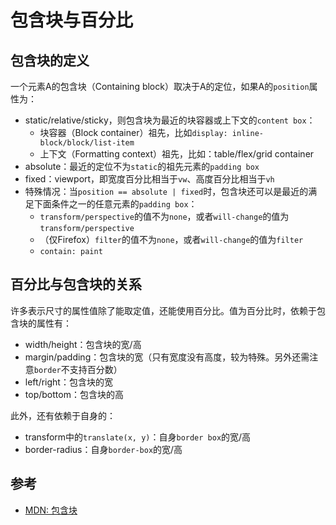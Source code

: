 # 包含块与百分比

## 包含块的定义

一个元素A的包含块（Containing block）取决于A的定位，如果A的`position`属性为：

- static/relative/sticky，则包含块为最近的块容器或上下文的`content box`：
  - 块容器（Block container）祖先，比如`display: inline-block/block/list-item`
  - 上下文（Formatting context）祖先，比如：table/flex/grid container
- absolute：最近的定位不为`static`的祖先元素的`padding box`
- fixed：viewport，即宽度百分比相当于`vw`、高度百分比相当于`vh`
- 特殊情况：当`position == absolute | fixed`时，包含块还可以是最近的满足下面条件之一的任意元素的`padding box`：
    - `transform/perspective`的值不为`none`，或者`will-change`的值为`transform/perspective`
    - （仅Firefox）`filter`的值不为`none`，或者`will-change`的值为`filter`
    - `contain: paint`

## 百分比与包含块的关系

许多表示尺寸的属性值除了能取定值，还能使用百分比。值为百分比时，依赖于包含块的属性有：

- width/height：包含块的宽/高
- margin/padding：包含块的宽（只有宽度没有高度，较为特殊。另外还需注意`border`不支持百分数）
- left/right：包含块的宽
- top/bottom：包含块的高

此外，还有依赖于自身的：

- transform中的`translate(x, y)`：自身`border box`的宽/高
- border-radius：自身`border-box`的宽/高

## 参考

- [MDN: 包含块](https://developer.mozilla.org/en-US/docs/Web/CSS/Containing_block)
